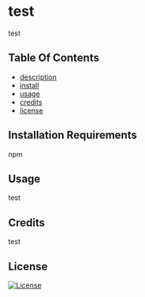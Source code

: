 # test
test
## Table Of Contents
 - [description](#description)
 - [install](#install)
 - [usage](#usage)
 - [credits](#credits)
 - [license](#license)

## Installation Requirements
 npm
## Usage
test
## Credits
test
## License
[![License](https://img.shields.io/badge/License-MIT-yellow.svg)](https://opensource.org/licenses/MIT)